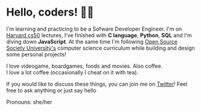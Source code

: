 # Hello, coders! 👋🏻

I'm learning and practicing to be a Sofware Developer Engineer.
I'm on [Harvard cs50](https://cs50.harvard.edu/college/2021/fall/) lectures, I've finished with **C language**, **Python**, **SQL** and I'm diving down **JavaScript**. At the same time I'm following [Open Source Society University's](https://github.com/ossu/computer-science) computer science curriculum while building and design some personal projects!
   

I love videogame, boardgames, foods and movies. Also coffee.  
I love a lot coffee (occasionally I cheat on it with tea).

If you would like to discuss these things, you can join me on [Twitter](https://twitter.com/KikiDotPy)! 
Feel free to ask anything or just say hello

Pronouns: she/her

